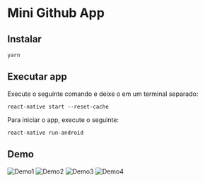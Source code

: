 # Mini Github App

## Instalar

```
yarn
```

## Executar app

Execute o seguinte comando e deixe o em um terminal separado:
```
react-native start --reset-cache
```
Para iniciar o app, execute o seguinte:
```
react-native run-android
```

## Demo

![Demo1](.github/demo1.jpeg)
![Demo2](.github/demo2.jpeg)
![Demo3](.github/demo3.jpeg)
![Demo4](.github/demo4.jpeg)
